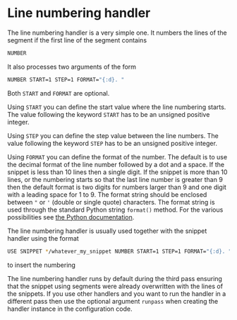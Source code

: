 # Line numbering handler

The line numbering handler is a very simple one. It numbers the lines of the segment
if the first line of the segment contains 

```bash
NUMBER
```

It also processes two arguments of the form

```bash
NUMBER START=1 STEP=1 FORMAT="{:d}. "
```

Both `START` and `FORMAT` are optional.


Using `START` you can define the start value where the line 
numbering starts. The value following the
keyword `START` has to be an unsigned positive integer.

Using `STEP` you can define the step value between the 
line numbers. The value following the
keyword `STEP` has to be an unsigned positive integer.

Using `FORMAT` you can define the format of the number.
The default is to use the decimal format of the
line number followed by a dot and a space. If the snippet is less than 10 lines
then a single digit. If the snippet is more than 10 lines, or the numbering starts
so that the last line number is greater than 9 then the default format is
two digits for numbers larger than 9 and one digit with a leading space for 1 to 9.
The format string should be enclosed between
`"` or `'` (double or single quote) characters. The format string is used through the
standard Python string `format()` method. For the various possibilities see 
[the Python documentation](https://docs.python.org/3.4/library/string.html#grammar-token-format_spec).

The line numbering handler is usually used together with the snippet handler
using the format

```bash
USE SNIPPET */whatever_my_snippet NUMBER START=1 STEP=1 FORMAT="{:d}. "
```

to insert the numbering 

The line numbering handler runs by default during the third pass ensuring that the
snippet using segments were already overwritten with the lines of the snippets. If
you use other handlers and you want to run the handler in a different pass then
use the optional argument `runpass` when creating the handler instance in the
configuration code. 
